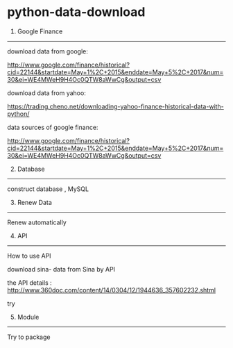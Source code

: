 # python-data-download


1. Google Finance
_____
download data from google: 

http://www.google.com/finance/historical?cid=22144&startdate=May+1%2C+2015&enddate=May+5%2C+2017&num=30&ei=WE4MWeH9H4Oc0QTW8aWwCg&output=csv

download data from yahoo: 

https://trading.cheno.net/downloading-yahoo-finance-historical-data-with-python/

data sources of google finance:

http://www.google.com/finance/historical?cid=22144&startdate=May+1%2C+2015&enddate=May+5%2C+2017&num=30&ei=WE4MWeH9H4Oc0QTW8aWwCg&output=csv




2. Database
____
construct database , MySQL


3. Renew Data
_____
Renew automatically


4. API
___
How to use API

download sina- data from Sina by API 

the API details :   http://www.360doc.com/content/14/0304/12/1944636_357602232.shtml

try 

5. Module
___
Try to package
